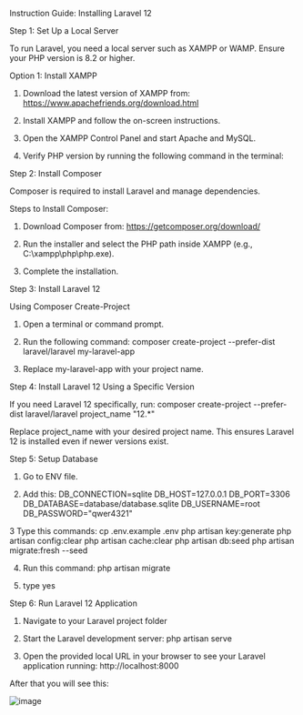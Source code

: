 Instruction Guide: Installing Laravel 12

Step 1: Set Up a Local Server

To run Laravel, you need a local server such as XAMPP or WAMP. Ensure your PHP version is 8.2 or higher.

Option 1: Install XAMPP

1. Download the latest version of XAMPP from: https://www.apachefriends.org/download.html

2. Install XAMPP and follow the on-screen instructions.

3. Open the XAMPP Control Panel and start Apache and MySQL.

4. Verify PHP version by running the following command in the terminal:


Step 2: Install Composer

Composer is required to install Laravel and manage dependencies.

Steps to Install Composer:

1. Download Composer from: https://getcomposer.org/download/

2. Run the installer and select the PHP path inside XAMPP (e.g., C:\xampp\php\php.exe).

3. Complete the installation.

Step 3: Install Laravel 12

 Using Composer Create-Project

1. Open a terminal or command prompt.

2. Run the following command: composer create-project --prefer-dist laravel/laravel my-laravel-app

3. Replace my-laravel-app with your project name.


Step 4: Install Laravel 12 Using a Specific Version

If you need Laravel 12 specifically, run: composer create-project --prefer-dist laravel/laravel project_name "12.*"

Replace project_name with your desired project name. This ensures Laravel 12 is installed even if newer versions exist.

Step 5: Setup Database
1. Go to ENV file.
   
2. Add this:
    DB_CONNECTION=sqlite
    DB_HOST=127.0.0.1
    DB_PORT=3306
    DB_DATABASE=database/database.sqlite
    DB_USERNAME=root
    DB_PASSWORD="qwer4321"
   
3 Type this commands: 
    cp .env.example .env
    php artisan key:generate
    php artisan config:clear
    php artisan cache:clear
    php artisan db:seed
    php artisan migrate:fresh --seed
   
4. Run this command: php artisan migrate
 
5. type yes

Step 6: Run Laravel 12 Application

1. Navigate to your Laravel project folder

2. Start the Laravel development server: php artisan serve

3. Open the provided local URL in your browser to see your Laravel application running: http://localhost:8000

After that you will see this: 

![image](https://github.com/user-attachments/assets/380ce389-9b8c-44f6-8b78-c3aa8e3f5406)





